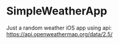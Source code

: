 # SimpleWeatherApp

Just a random weather iOS app using api: https://api.openweathermap.org/data/2.5/
